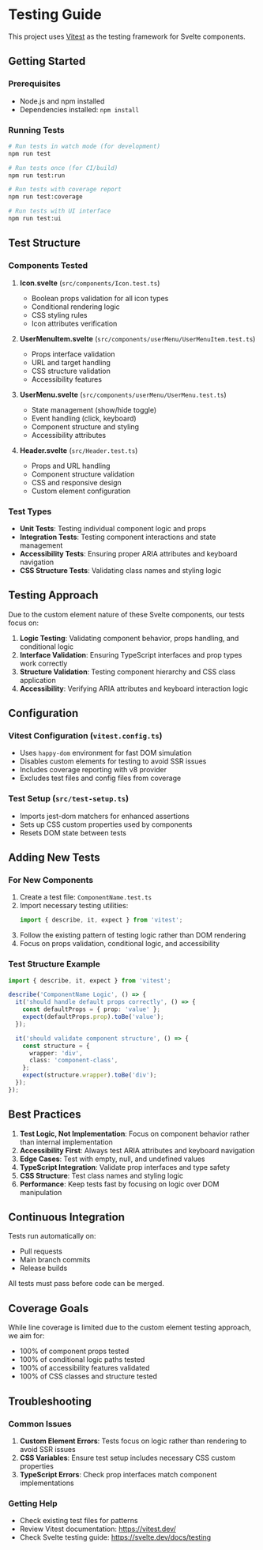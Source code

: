 # Testing Guide

This project uses [Vitest](https://vitest.dev/) as the testing framework for Svelte components.

## Getting Started

### Prerequisites
- Node.js and npm installed
- Dependencies installed: `npm install`

### Running Tests

```bash
# Run tests in watch mode (for development)
npm run test

# Run tests once (for CI/build)
npm run test:run

# Run tests with coverage report
npm run test:coverage

# Run tests with UI interface
npm run test:ui
```

## Test Structure

### Components Tested

1. **Icon.svelte** (`src/components/Icon.test.ts`)
   - Boolean props validation for all icon types
   - Conditional rendering logic
   - CSS styling rules
   - Icon attributes verification

2. **UserMenuItem.svelte** (`src/components/userMenu/UserMenuItem.test.ts`)
   - Props interface validation
   - URL and target handling
   - CSS structure validation
   - Accessibility features

3. **UserMenu.svelte** (`src/components/userMenu/UserMenu.test.ts`)
   - State management (show/hide toggle)
   - Event handling (click, keyboard)
   - Component structure and styling
   - Accessibility attributes

4. **Header.svelte** (`src/Header.test.ts`)
   - Props and URL handling
   - Component structure validation
   - CSS and responsive design
   - Custom element configuration

### Test Types

- **Unit Tests**: Testing individual component logic and props
- **Integration Tests**: Testing component interactions and state management
- **Accessibility Tests**: Ensuring proper ARIA attributes and keyboard navigation
- **CSS Structure Tests**: Validating class names and styling logic

## Testing Approach

Due to the custom element nature of these Svelte components, our tests focus on:

1. **Logic Testing**: Validating component behavior, props handling, and conditional logic
2. **Interface Validation**: Ensuring TypeScript interfaces and prop types work correctly
3. **Structure Validation**: Testing component hierarchy and CSS class application
4. **Accessibility**: Verifying ARIA attributes and keyboard interaction logic

## Configuration

### Vitest Configuration (`vitest.config.ts`)
- Uses `happy-dom` environment for fast DOM simulation
- Disables custom elements for testing to avoid SSR issues
- Includes coverage reporting with v8 provider
- Excludes test files and config files from coverage

### Test Setup (`src/test-setup.ts`)
- Imports jest-dom matchers for enhanced assertions
- Sets up CSS custom properties used by components
- Resets DOM state between tests

## Adding New Tests

### For New Components

1. Create a test file: `ComponentName.test.ts`
2. Import necessary testing utilities:
   ```typescript
   import { describe, it, expect } from 'vitest';
   ```
3. Follow the existing pattern of testing logic rather than DOM rendering
4. Focus on props validation, conditional logic, and accessibility

### Test Structure Example

```typescript
import { describe, it, expect } from 'vitest';

describe('ComponentName Logic', () => {
  it('should handle default props correctly', () => {
    const defaultProps = { prop: 'value' };
    expect(defaultProps.prop).toBe('value');
  });

  it('should validate component structure', () => {
    const structure = {
      wrapper: 'div',
      class: 'component-class',
    };
    expect(structure.wrapper).toBe('div');
  });
});
```

## Best Practices

1. **Test Logic, Not Implementation**: Focus on component behavior rather than internal implementation
2. **Accessibility First**: Always test ARIA attributes and keyboard navigation
3. **Edge Cases**: Test with empty, null, and undefined values
4. **TypeScript Integration**: Validate prop interfaces and type safety
5. **CSS Structure**: Test class names and styling logic
6. **Performance**: Keep tests fast by focusing on logic over DOM manipulation

## Continuous Integration

Tests run automatically on:
- Pull requests
- Main branch commits
- Release builds

All tests must pass before code can be merged.

## Coverage Goals

While line coverage is limited due to the custom element testing approach, we aim for:
- 100% of component props tested
- 100% of conditional logic paths tested
- 100% of accessibility features validated
- 100% of CSS classes and structure tested

## Troubleshooting

### Common Issues

1. **Custom Element Errors**: Tests focus on logic rather than rendering to avoid SSR issues
2. **CSS Variables**: Ensure test setup includes necessary CSS custom properties
3. **TypeScript Errors**: Check prop interfaces match component implementations

### Getting Help

- Check existing test files for patterns
- Review Vitest documentation: https://vitest.dev/
- Check Svelte testing guide: https://svelte.dev/docs/testing